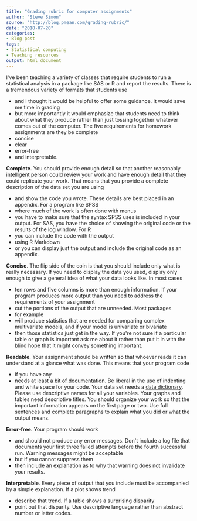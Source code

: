 ```yaml
---
title: "Grading rubric for computer assignments"
author: "Steve Simon"
source: "http://blog.pmean.com/grading-rubric/"
date: "2018-07-20"
categories:
- Blog post
tags:
- Statistical computing
- Teaching resources
output: html_document
---
```


I've been teaching a variety of classes that require students to run a
statistical analysis in a package like SAS or R and report the results.
There is a tremendous variety of formats that students use
- and I
thought it would be helpful to offer some guidance. It would save me
time in grading
- but more importantly it would emphasize that students
need to think about what they produce rather than just tossing together
whatever comes out of the computer. The five requirements for homework
assignments are they be complete
- concise
- clear
- error-free
- and
interpretable.

<!---More--->

**Complete**. You should provide enough detail so that another
reasonably intelligent person could review your work and have enough
detail that they could replicate your work. That means that you provide
a complete description of the data set you are using
- and show the code
you wrote. These details are best placed in an appendix. For a program
like SPSS
- where much of the work is often done with menus
- you have to
make sure that the syntax SPSS uses is included in your output. For SAS,
you have the choice of showing the original code or the results of the
log window. For R
- you can include the code with the output
- using R
Markdown
- or you can display just the output and include the original
code as an appendix.

**Concise**. The flip side of the coin is that you should include only
what is really necessary. If you need to display the data you used,
display only enough to give a general idea of what your data looks like.
In most cases
- ten rows and five columns is more than enough
information. If your program produces more output than you need to
address the requirements of your assignment
- cut the portions of the
output that are unneeded. Most packages
- for example
- will produce
statistics that are needed for comparing complex multivariate models,
and if your model is univariate or bivariate
- then those statistics just
get in the way. If you're not sure if a particular table or graph is
important ask me about it rather than put it in with the blind hope that
it might convey something important.

**Readable**. Your assignment should be written so that whoever reads it
can understand at a glance what was done. This means that your program
code
- if you have any
- needs at least [a bit of
documentation](../structure-for-documentation/index.html). Be liberal in
the use of indenting and white space for your code. Your data set needs
a [data dictionary](http://dataabinitio.com/?p=454%C2%A0). Please use
descriptive names for all your variables. Your graphs and tables need
descriptive titles. You should organize your work so that the important
information appears on the first page or two. Use full sentences and
complete paragraphs to explain what you did or what the output means.

**Error-free**. Your program should work
- and should not produce any
error messages. Don't include a log file that documents your first three
failed attempts before the fourth successful run. Warning messages might
be acceptable
- but if you cannot suppress them
- then include an
explanation as to why that warning does not invalidate your results.

**Interpretable**. Every piece of output that you include must be
accompanied by a simple explanation. If a plot shows trend
- describe
that trend. If a table shows a surprising disparity
- point out that
disparity. Use descriptive language rather than abstract number or
letter codes.


